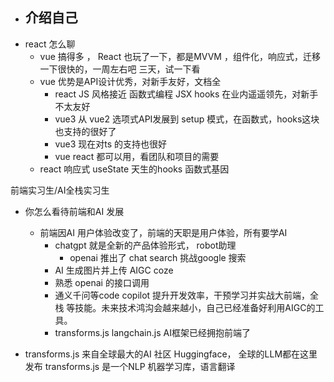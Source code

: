 - 介绍自己
  - 
- react 怎么聊
  - vue 搞得多 ， React 也玩了一下，都是MVVM ，组件化，响应式，迁移一下很快的，一周左右吧
      三天，试一下看
  - vue 优势是API设计优秀，对新手友好，文档全
    - react JS 风格接近 函数式编程 JSX hooks 在业内遥遥领先，对新手不太友好
    - vue3 从 vue2 选项式API发展到 setup 模式，在函数式，hooks这块也支持的很好了
    - vue3 现在对ts 的支持也很好
    - vue react 都可以用，看团队和项目的需要
  - react 响应式 useState 天生的hooks 函数式基因

前端实习生/AI全栈实习生
- 你怎么看待前端和AI 发展
  - 前端因AI 用户体验改变了，前端的天职是用户体验，所有要学AI
    - chatgpt 就是全新的产品体验形式， robot助理
      - openai 推出了 chat search 挑战google 搜索
    - AI 生成图片并上传 AIGC  coze
    - 熟悉 openai 的接口调用
    - 通义千问等code copilot 提升开发效率，干预学习并实战大前端，全栈
    等技能。未来技术鸿沟会越来越小，自己已经准备好利用AIGC的工具。
    - transforms.js langchain.js  AI框架已经拥抱前端了

- transforms.js
  来自全球最大的AI 社区 Huggingface， 全球的LLM都在这里发布
  transforms.js 是一个NLP 机器学习库，语言翻译
